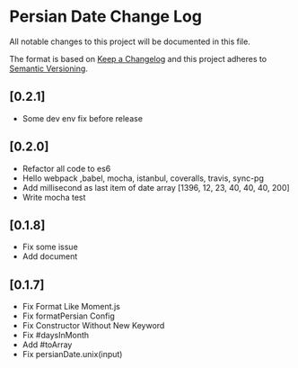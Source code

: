 # Persian Date Change Log
All notable changes to this project will be documented in this file.

The format is based on [Keep a Changelog](http://keepachangelog.com/) 
and this project adheres to [Semantic Versioning](http://semver.org/).

## [0.2.1]
- Some dev env fix before release 

## [0.2.0] 
- Refactor all code to es6
- Hello webpack ,babel, mocha, istanbul, coveralls, travis, sync-pg
- Add millisecond as last item of date array [1396, 12, 23, 40, 40, 40, 200]
- Write mocha test

## [0.1.8]
- Fix some issue
- Add document

## [0.1.7]
- Fix Format Like Moment.js
- Fix formatPersian Config
- Fix Constructor Without New Keyword
- Fix #daysInMonth
- Add #toArray
- Fix persianDate.unix(input)  
